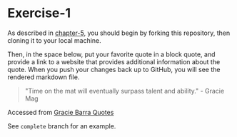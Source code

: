 # Exercise-1

As described in [chapter-5](https://info201-s17.github.io/book/introduction-to-git-and-github.html), you should begin by forking this repository, then cloning it to your local machine.

Then, in the space below, put your favorite quote in a block quote, and provide a link to a website that provides additional information about the quote. When you push your changes back up to GitHub, you will see the rendered markdown file.

> "Time on the mat will eventually surpass talent and ability." - Gracie Mag

Accessed from [Gracie Barra Quotes](http://graciebarra.com/2014/07/quotes-jiujitsu-inspiration/)

See `complete` branch for an example.
